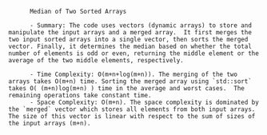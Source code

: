 
          Median of Two Sorted Arrays

          - Summary: The code uses vectors (dynamic arrays) to store and manipulate the input arrays and a merged array.  It first merges the two input sorted arrays into a single vector, then sorts the merged vector. Finally, it determines the median based on whether the total number of elements is odd or even, returning the middle element or the average of the two middle elements, respectively.

          - Time Complexity: O(m+n+log(m+n)). The merging of the two arrays takes O(m+n) time. Sorting the merged array using `std::sort` takes O( (m+n)log(m+n) ) time in the average and worst cases.  The remaining operations take constant time.
          - Space Complexity: O(m+n). The space complexity is dominated by the `merged` vector which stores all elements from both input arrays. The size of this vector is linear with respect to the sum of sizes of the input arrays (m+n).
          